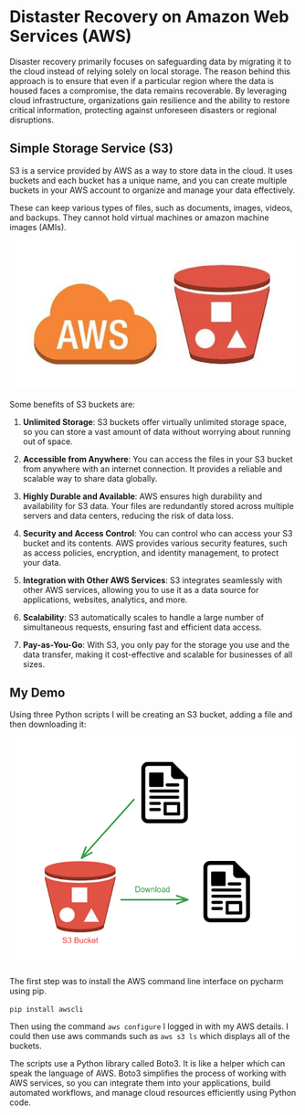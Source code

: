 # Distaster Recovery on Amazon Web Services (AWS)

Disaster recovery primarily focuses on safeguarding data by migrating it to the cloud instead of relying solely on local storage. The reason behind this approach is to ensure that even if a particular region where the data is housed faces a compromise, the data remains recoverable. By leveraging cloud infrastructure, organizations gain resilience and the ability to restore critical information, protecting against unforeseen disasters or regional disruptions.

## Simple Storage Service (S3) 

S3 is a service provided by AWS as a way to store data in the cloud. It uses buckets and each bucket has a unique name, and you can create multiple buckets in your AWS account to organize and manage your data effectively. 

These can keep various types of files, such as documents, images, videos, and backups. They cannot hold virtual machines or amazon machine images (AMIs). 

![AWS and S3 img](img/aws_and_s3.jpg)

Some benefits of S3 buckets are:

1. **Unlimited Storage**: S3 buckets offer virtually unlimited storage space, so you can store a vast amount of data without worrying about running out of space.

2. **Accessible from Anywhere**: You can access the files in your S3 bucket from anywhere with an internet connection. It provides a reliable and scalable way to share data globally.

3. **Highly Durable and Available**: AWS ensures high durability and availability for S3 data. Your files are redundantly stored across multiple servers and data centers, reducing the risk of data loss.

4. **Security and Access Control**: You can control who can access your S3 bucket and its contents. AWS provides various security features, such as access policies, encryption, and identity management, to protect your data.

5. **Integration with Other AWS Services**: S3 integrates seamlessly with other AWS services, allowing you to use it as a data source for applications, websites, analytics, and more.

6. **Scalability**: S3 automatically scales to handle a large number of simultaneous requests, ensuring fast and efficient data access.

7. **Pay-as-You-Go**: With S3, you only pay for the storage you use and the data transfer, making it cost-effective and scalable for businesses of all sizes.

## My Demo

Using three Python scripts I will be creating an S3 bucket, adding a file and then downloading it: 

![S3 bucket and file img](img/s3_bucket_and_file.png)

The first step was to install the AWS command line interface on pycharm using pip.

`pip install awscli`

Then using the command `aws configure` I logged in with my AWS details. I could then use aws commands such as `aws s3 ls` which displays all of the buckets.

The scripts use a Python library called Boto3. It is like a helper which can speak the language of AWS. Boto3 simplifies the process of working with AWS services, so you can integrate them into your applications, build automated workflows, and manage cloud resources efficiently using Python code.